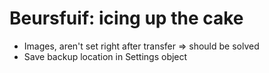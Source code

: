 # Beursfuif: icing up the cake

- Images, aren't set right after transfer => should be solved
- Save backup location in Settings object